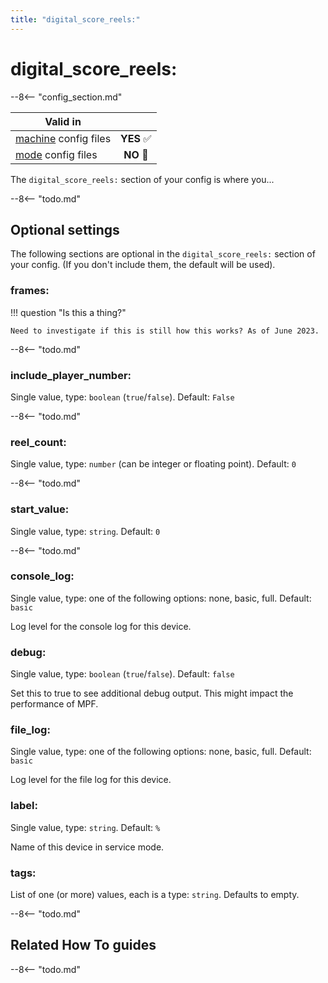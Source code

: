 ```yaml
---
title: "digital_score_reels:"
---
```


# digital_score_reels:


--8<-- "config_section.md"

| Valid in | |
|-----|:----:|
|[machine](instructions/machine_config.md) config files |**YES** :white_check_mark:|
|[mode](instructions/mode_config.md) config files|**NO** :no_entry_sign:|

The `digital_score_reels:` section of your config is where you...

--8<-- "todo.md"

## Optional settings

The following sections are optional in the `digital_score_reels:`
section of your config. (If you don't include them, the default will be
used).

### frames:

!!! question "Is this a thing?"

    Need to investigate if this is still how this works? As of June 2023.

--8<-- "todo.md"

### include_player_number:

Single value, type: `boolean` (`true`/`false`). Default: `False`

--8<-- "todo.md"

### reel_count:

Single value, type: `number` (can be integer or floating point).
Default: `0`

--8<-- "todo.md"

### start_value:

Single value, type: `string`. Default: `0`

--8<-- "todo.md"

### console_log:

Single value, type: one of the following options: none, basic, full.
Default: `basic`

Log level for the console log for this device.

### debug:

Single value, type: `boolean` (`true`/`false`). Default: `false`

Set this to true to see additional debug output. This might impact the
performance of MPF.

### file_log:

Single value, type: one of the following options: none, basic, full.
Default: `basic`

Log level for the file log for this device.

### label:

Single value, type: `string`. Default: `%`

Name of this device in service mode.

### tags:

List of one (or more) values, each is a type: `string`. Defaults to
empty.

--8<-- "todo.md"

## Related How To guides

--8<-- "todo.md"
